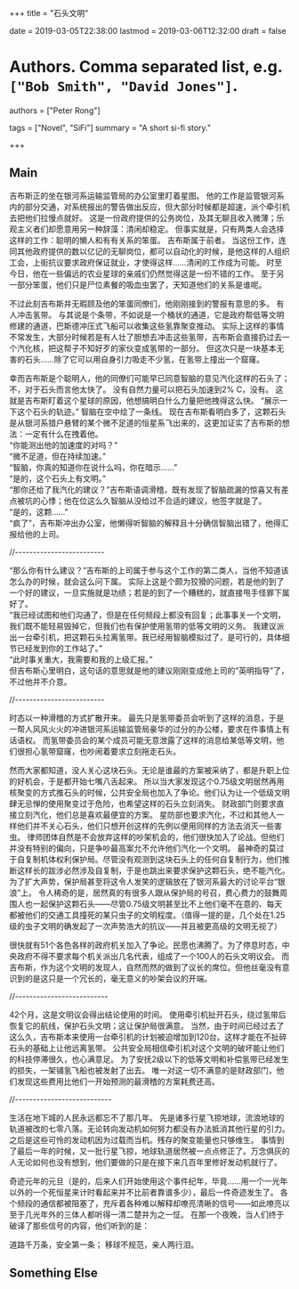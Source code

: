 +++
title = "石头文明"

date = 2019-03-05T22:38:00
lastmod = 2019-03-06T12:32:00
draft = false

# Authors. Comma separated list, e.g. `["Bob Smith", "David Jones"]`.
authors = ["Peter Rong"]

tags = ["Novel", "SiFi"]
summary = "A short si-fi story."

+++

## Main

吉布斯正的坐在银河系运输监管局的办公室里盯着星图。
他的工作是监管银河系内的部分交通，对系统报出的警告做出反应，但大部分时候都是超速，派个牵引机去把他们拉慢点就好。
这是一份政府提供的公务岗位，及其无聊且收入微薄；乐观主义者们却愿意用另一种辞藻：清闲却稳定。
但事实就是，只有两类人会选择这样的工作：聪明的懒人和有有关系的笨蛋。
吉布斯属于前者。
当这份工作，连同其他政府提供的数以亿记的无聊岗位，都可以自动化的时候，是他这样的人组织工会，上街抗议要求政府保证就业，才使得这样……清闲的工作成为可能。
时至今日，他在一些偏远的农业星球的亲戚们仍然觉得这是一份不错的工作。
至于另一部分笨蛋，他们只是尸位素餐的吸血虫罢了，天知道他们的关系是谁呢。

不过此刻吉布斯并无暇顾及他的笨蛋同僚们，他刚刚接到的警报有意思的多。
有人冲击氢带。
与其说是个条带，不如说是一个桶状的通道，它是政府帮低等文明修建的通道，巴斯德冲压式飞船可以收集这些氢靠聚变推动。
实际上这样的事情不常发生，大部分时候若是有人壮了胆想去冲击这些氢带，吉布斯会直接扔过去一个汽化核，把这帮子不知好歹的家伙变成氢带的一部分。
但这次只是一块基本无害的石头……除了它可以用自身引力吸走不少氢，在氢带上撞出一个窟窿。

幸而吉布斯是个聪明人，他的同僚们可能早已同意智脑的意见汽化这样的石头了；不，对于石头而言他太快了。
没有自然力量可以把石头加速到2% C，没有。
这就是吉布斯盯着这个星球的原因，他想搞明白什么力量把他拽得这么快。
“展示一下这个石头的轨迹。”
智脑在空中绘了一条线。
现在吉布斯看明白多了，这颗石头是从银河系猎户悬臂的某个微不足道的恒星系飞出来的，这更加证实了吉布斯的想法：一定有什么在拽着他。  
“你能测出他的加速度的对吗？”  
“微不足道，但在持续加速。”  
“智脑，你真的知道你在说什么吗，你在暗示……”  
“是的，这个石头上有文明。”  
“那你还给了我汽化的建议？”吉布斯语调滑稽，既有发现了智脑疏漏的惊喜又有差点被坑的心悸；他在位这么久智脑从没给过不合适的建议，他签字就是了。  
“是的，这颗……”  
“疯了”，吉布斯冲出办公室，他懒得听智脑的解释且十分确信智脑出错了，他得汇报给他的上司。

//-------------------------

“那么你有什么建议？”吉布斯的上司属于参与这个工作的第二类人，当他不知道该怎么办的时候，就会这么问下属。
实际上这是个颇为狡猾的问题，若是他的到了一个好的建议，一旦实施就是功绩；若是的到了一个糟糕的，就直接甩手怪罪下属好了。  
“我已经试图和他们沟通了，但是在任何频段上都没有回复；此事事关一个文明，我们既不能轻易毁掉它，但我们也有保护使用氢带的低等文明的义务。 我建议派出一台牵引机，把这颗石头拉离氢带。我已经用智脑模拟过了，是可行的，具体细节已经发到你的工作站了。”  
“此时事关重大，我需要和我的上级汇报。”  
但吉布斯心里明白，这句话的意思就是他的建议刚刚变成他上司的“英明指导”了，不过他并不介意。

//-------------------------

时态以一种滑稽的方式扩散开来。
最先只是氢带委员会听到了这样的消息，于是一帮人风风火火的冲进银河系运输监管局豪华的过分的办公楼，要求在件事情上有话语权。
而氢带委员会的某个成员可能无意泄露了这样的消息给某低等文明，他们很担心氢带窟窿，也吵闹着要求立刻拖走石头。

然而大家都知道，没人关心这块石头。无论是谁最的方案被采纳了，都是升职上位的好机会，于是都开始七嘴八舌起来。
所以当大家发现这个0.75级文明居然再用核聚变的方式推石头的时候，公共安全局也加入了争论。他们认为让一个低级文明肆无忌惮的使用聚变过于危险，也希望这样的石头立刻消失。
财政部门则要求直接立刻汽化，他们总是喜欢最便宜的方案。
星防部也要求汽化，不过和其他人一样他们并不关心石头，他们只想开创这样的先例以便用同样的方法去消灭一些害虫。
律师团体自然是不会放弃这样的吵架机会的，他们很快加入了论战。但他们并没有特别的偏向，只是争吵最高案允不允许他们汽化一个文明。
最神奇的莫过于自复制机体权利保护局。尽管没有观测到这块石头上的任何自复制行为，他们推断这样长的跋涉必然涉及自复制，于是也跳出来要求保护这颗石头，绝不能汽化。
为了扩大声势，保护局甚至将这令人发笑的逻辑放在了银河系最大的讨论平台“银浪”上。
令人稀奇的是，居然真的有很多人跟从保护局的号召，费心费力的鼓舞周围人也一起保护这颗石头——尽管0.75级文明甚至比不上他们毫不在意的、每天都被他们的交通工具撞死的某只虫子的文明程度。（值得一提的是，几个处在1.25级的虫子文明的确发起了一次声势浩大的抗议——并且被更高级的文明无视了）

很快就有51个各色各样的政府机关加入了争论。民愿也沸腾了。为了停息时态，中央政府不得不要求每个机关派出几名代表，组成了一个100人的石头文明议会。
而吉布斯，作为这个文明的发现人，自然而然的做到了议长的席位。但他丝毫没有意识到的是这只是一个冗长的，毫无意义的吵架会议的开端。

//--------------------------

42个月，这是文明议会得出结论使用的时间。
使用牵引机扯开石头，绕过氢带后恢复它的航线，保护石头文明；这让保护局很满意。
当然，由于时间已经过去了这么久，吉布斯本来使用一台牵引机的计划被迫增加到120台。这样才能在不扯碎石头的基础上让他远离氢带。
公共安全局相信牵引机对这个文明的破坏能让他们的科技停滞很久，也心满意足。
为了安抚2级以下的低等文明和补偿氢带已经发生的损失，一架铺氢飞船也被发射了出去。
唯一对这一切不满意的是财政部门，他们发现这些费用比他们一开始预测的最滑稽的方案耗费还高。

//---------------------------

生活在地下城的人民永远都忘不了那几年。
先是诸多行星飞掠地球，流浪地球的轨道被改的七零八落。无论转向发动机如何努力都没有办法抵消其他行星的引力。
之后是这些可怜的发动机因为过载而当机。残存的聚变能量也只够维生。
事情到了最后一年的时候，又一批行星飞掠，地球轨道居然被一点点修正了。万念俱灰的人无论如何也没有想到，他们要做的只是在接下来几百年里修好发动机就行了。

奇迹元年的元旦（是的，后来人们开始使用这个事件纪年，毕竟……用一个一光年以外的一个死恒星来计时看起来并不比前者靠谱多少），最后一件奇迹发生了。
各个频段的通信都被阻塞了，充斥着各种难以解释却嘹亮清晰的信号——如此嘹亮以至于几光年外的三体人都听得一清二楚并为之一怔。
在那一个夜晚，当人们终于破译了那些信号的内容，他们听到的是：









道路千万条，安全第一条；
移球不规范，亲人两行泪。


## Something Else